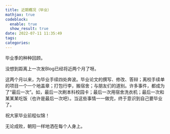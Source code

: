 ```yaml
---
title: 近期概况（毕业）
mathjax: true
codeblock:
  enable: true
  show_result: true
date: 2022-07-11 11:35:49
tags:
categories:
---
```


毕业季的种种回顾。

<!--more-->

没想到距离上一次发Blog已经将近两个月了呀。

这两个月以来，为毕业手续四处奔波。毕业论文的撰写、修改、答辩；离校手续单的项目一个一个地盖章；打包行李，搬宿舍；与朋友们的道别。许多事件，都成为了“最后一次”。如，最后一次刷本科校园卡；最后一次用宿舍洗衣机；最后一次和某某某吃饭（也许是最后一次吧）。当这些事情一一做完，终于意识到自己要毕业了。

祝大家毕业前程似锦！

无论成败，朝阳一样地洒在每个人身上。


<section class="post-full-comments">
    <link rel="stylesheet" href="https://cdn.jsdelivr.net/npm/gitalk@1/dist/gitalk.css">
    <script src="https://cdn.jsdelivr.net/npm/gitalk@1/dist/gitalk.min.js"></script>
    <div id="gitalk-container"></div>
    <script>
        var gitalk = new Gitalk({
            clientID: 'e1bbf465a324641f76ce',
            clientSecret: 'b865ad952a6494eb48283884abbe479d3f89f4a4',
            repo: 'LiJT-Daily-Comments',
            owner: 'CSLiJT',
            admin: ['CSLiJT'], //这里可以填写具有写权限的用户名列表，用来初始化Issues的
            id: document.title+document.date,
            distractionFreeMode: false // Facebook-like distraction free mode
        });
        gitalk.render('gitalk-container');
    </script>
</section>